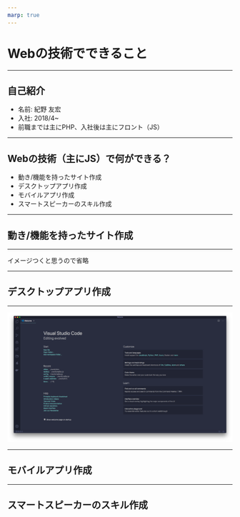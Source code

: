 ```yaml
---
marp: true
---
```


# Webの技術でできること

---

## 自己紹介

- 名前: 紀野 友宏
- 入社: 2018/4~
- 前職までは主にPHP、入社後は主にフロント（JS）

---

## Webの技術（主にJS）で何ができる？

- 動き/機能を持ったサイト作成
- デスクトップアプリ作成
- モバイルアプリ作成
- スマートスピーカーのスキル作成

---

## 動き/機能を持ったサイト作成

---

イメージつくと思うので省略

---

## デスクトップアプリ作成

---

![bg](./images/vscode.png)

---

## モバイルアプリ作成

---

## スマートスピーカーのスキル作成
